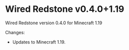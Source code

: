 # Wired Redstone v0.4.0+1.19

Wired Redstone version 0.4.0 for Minecraft 1.19

Changes:

* Updates to Minecraft 1.19.
